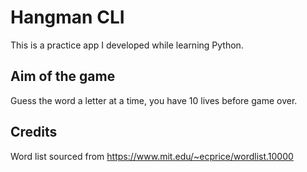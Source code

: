 # Hangman CLI

This is a practice app I developed while learning Python.

## Aim of the game

Guess the word a letter at a time, you have 10 lives before game over.

## Credits

Word list sourced from <https://www.mit.edu/~ecprice/wordlist.10000>

